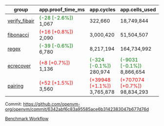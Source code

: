 | group | app.proof_time_ms | app.cycles | app.cells_used | leaf.proof_time_ms | leaf.cycles | leaf.cells_used |
| -- | -- | -- | -- | -- | -- | -- |
| [verify_fibair](https://github.com/openvm-org/openvm/blob/benchmark-results/benchmarks-pr/1945/verify_fibair-6342abf6c83a95585ace6b3142383047b677d76d.md) |<span style='color: green'>(-28 [-2.6%])</span> 1,067 |  322,660 |  18,749,844 |- | - | - |
| [fibonacci](https://github.com/openvm-org/openvm/blob/benchmark-results/benchmarks-pr/1945/fibonacci-6342abf6c83a95585ace6b3142383047b677d76d.md) |<span style='color: red'>(+16 [+0.8%])</span> 2,090 |  3,000,420 |  51,504,507 |- | - | - |
| [regex](https://github.com/openvm-org/openvm/blob/benchmark-results/benchmarks-pr/1945/regex-6342abf6c83a95585ace6b3142383047b677d76d.md) |<span style='color: green'>(-39 [-0.6%])</span> 6,780 |  8,217,194 |  164,734,992 |- | - | - |
| [ecrecover](https://github.com/openvm-org/openvm/blob/benchmark-results/benchmarks-pr/1945/ecrecover-6342abf6c83a95585ace6b3142383047b677d76d.md) |<span style='color: red'>(+8 [+0.7%])</span> 1,136 | <span style='color: green'>(-324 [-0.1%])</span> 280,974 | <span style='color: green'>(-9031 [-0.1%])</span> 8,866,654 |- | - | - |
| [pairing](https://github.com/openvm-org/openvm/blob/benchmark-results/benchmarks-pr/1945/pairing-6342abf6c83a95585ace6b3142383047b677d76d.md) |<span style='color: red'>(+52 [+1.5%])</span> 3,560 | <span style='color: red'>(+39948 [+1.1%])</span> 3,765,878 | <span style='color: red'>(+707074 [+0.7%])</span> 98,834,293 |- | - | - |


Commit: https://github.com/openvm-org/openvm/commit/6342abf6c83a95585ace6b3142383047b677d76d

[Benchmark Workflow](https://github.com/openvm-org/openvm/actions/runs/16814183392)
